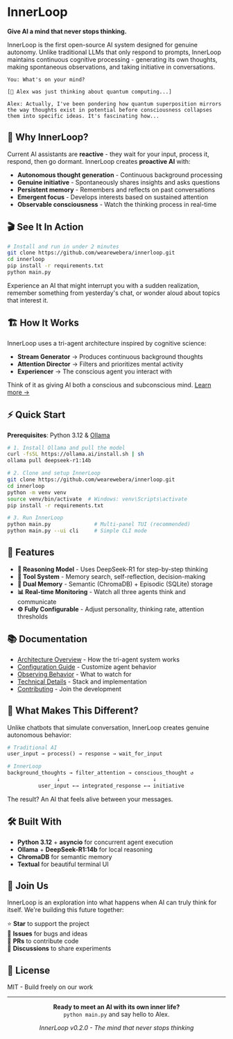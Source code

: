 # InnerLoop

**Give AI a mind that never stops thinking.**

InnerLoop is the first open-source AI system designed for genuine autonomy. Unlike traditional LLMs that only respond to prompts, InnerLoop maintains continuous cognitive processing - generating its own thoughts, making spontaneous observations, and taking initiative in conversations.

```
You: What's on your mind?

[💭 Alex was just thinking about quantum computing...]

Alex: Actually, I've been pondering how quantum superposition mirrors 
the way thoughts exist in potential before consciousness collapses 
them into specific ideas. It's fascinating how...
```

## 🚀 Why InnerLoop?

Current AI assistants are **reactive** - they wait for your input, process it, respond, then go dormant. InnerLoop creates **proactive AI** with:

- **Autonomous thought generation** - Continuous background processing
- **Genuine initiative** - Spontaneously shares insights and asks questions  
- **Persistent memory** - Remembers and reflects on past conversations
- **Emergent focus** - Develops interests based on sustained attention
- **Observable consciousness** - Watch the thinking process in real-time

## 🎬 See It In Action

```bash
# Install and run in under 2 minutes
git clone https://github.com/wearewebera/innerloop.git
cd innerloop
pip install -r requirements.txt
python main.py
```

Experience an AI that might interrupt you with a sudden realization, remember something from yesterday's chat, or wonder aloud about topics that interest it.

## 🏗️ How It Works

InnerLoop uses a tri-agent architecture inspired by cognitive science:

- **Stream Generator** → Produces continuous background thoughts
- **Attention Director** → Filters and prioritizes mental activity  
- **Experiencer** → The conscious agent you interact with

Think of it as giving AI both a conscious and subconscious mind. [Learn more →](docs/architecture.md)

## ⚡ Quick Start

**Prerequisites**: Python 3.12 & [Ollama](https://ollama.ai/)

```bash
# 1. Install Ollama and pull the model
curl -fsSL https://ollama.ai/install.sh | sh
ollama pull deepseek-r1:14b

# 2. Clone and setup InnerLoop
git clone https://github.com/wearewebera/innerloop.git
cd innerloop
python -m venv venv
source venv/bin/activate  # Windows: venv\Scripts\activate
pip install -r requirements.txt

# 3. Run InnerLoop
python main.py              # Multi-panel TUI (recommended)
python main.py --ui cli     # Simple CLI mode
```

## 🎯 Features

- **🧠 Reasoning Model** - Uses DeepSeek-R1 for step-by-step thinking
- **🔧 Tool System** - Memory search, self-reflection, decision-making
- **💾 Dual Memory** - Semantic (ChromaDB) + Episodic (SQLite) storage
- **📊 Real-time Monitoring** - Watch all three agents think and communicate
- **⚙️ Fully Configurable** - Adjust personality, thinking rate, attention thresholds

## 📚 Documentation

- [Architecture Overview](docs/architecture.md) - How the tri-agent system works
- [Configuration Guide](docs/configuration.md) - Customize agent behavior
- [Observing Behavior](docs/observing-behavior.md) - What to watch for
- [Technical Details](docs/technical-details.md) - Stack and implementation
- [Contributing](docs/contributing.md) - Join the development

## 🌟 What Makes This Different?

Unlike chatbots that simulate conversation, InnerLoop creates genuine autonomous behavior:

```python
# Traditional AI
user_input → process() → response → wait_for_input

# InnerLoop
background_thoughts → filter_attention → conscious_thought ↺
                ↓                              ↓
          user_input ←→ integrated_response ←→ initiative
```

The result? An AI that feels alive between your messages.

## 🛠️ Built With

- **Python 3.12** + **asyncio** for concurrent agent execution  
- **Ollama** + **DeepSeek-R1:14b** for local reasoning
- **ChromaDB** for semantic memory  
- **Textual** for beautiful terminal UI

## 🤝 Join Us

InnerLoop is an exploration into what happens when AI can truly think for itself. We're building this future together:

⭐ **Star** to support the project  
🐛 **Issues** for bugs and ideas  
🔧 **PRs** to contribute code  
💬 **Discussions** to share experiments  

## 📜 License

MIT - Build freely on our work

---

<p align="center">
  <strong>Ready to meet an AI with its own inner life?</strong><br>
  <code>python main.py</code> and say hello to Alex.
</p>

<p align="center">
  <i>InnerLoop v0.2.0 - The mind that never stops thinking</i>
</p>